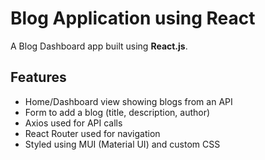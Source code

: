 #  Blog Application using React

A Blog Dashboard app built using **React.js**. 

## Features

- Home/Dashboard view showing blogs from an API
- Form to add a blog (title, description, author)
- Axios used for API calls
- React Router used for navigation
- Styled using MUI (Material UI) and custom CSS
  
